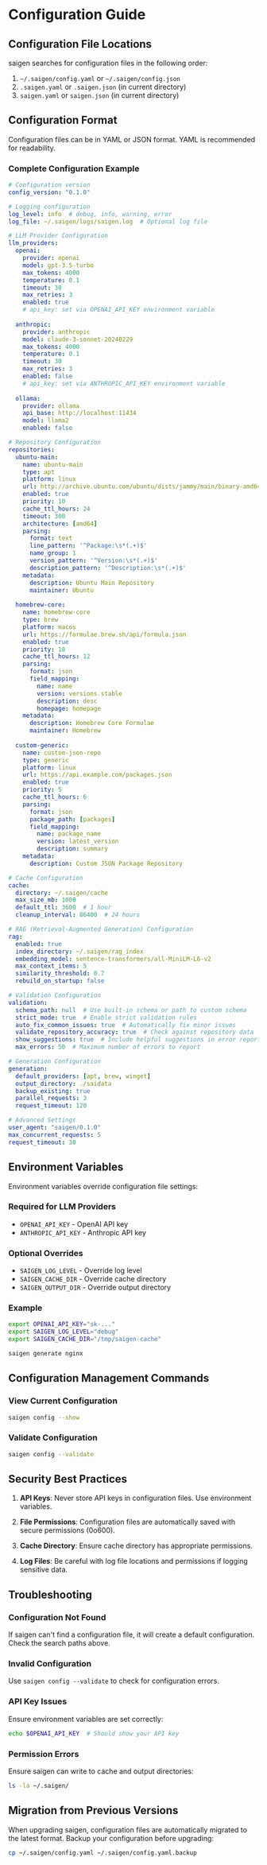 # Configuration Guide

## Configuration File Locations

saigen searches for configuration files in the following order:

1. `~/.saigen/config.yaml` or `~/.saigen/config.json`
2. `.saigen.yaml` or `.saigen.json` (in current directory)
3. `saigen.yaml` or `saigen.json` (in current directory)

## Configuration Format

Configuration files can be in YAML or JSON format. YAML is recommended for readability.

### Complete Configuration Example

```yaml
# Configuration version
config_version: "0.1.0"

# Logging configuration
log_level: info  # debug, info, warning, error
log_file: ~/.saigen/logs/saigen.log  # Optional log file

# LLM Provider Configuration
llm_providers:
  openai:
    provider: openai
    model: gpt-3.5-turbo
    max_tokens: 4000
    temperature: 0.1
    timeout: 30
    max_retries: 3
    enabled: true
    # api_key: set via OPENAI_API_KEY environment variable
  
  anthropic:
    provider: anthropic
    model: claude-3-sonnet-20240229
    max_tokens: 4000
    temperature: 0.1
    timeout: 30
    max_retries: 3
    enabled: false
    # api_key: set via ANTHROPIC_API_KEY environment variable
  
  ollama:
    provider: ollama
    api_base: http://localhost:11434
    model: llama2
    enabled: false

# Repository Configuration
repositories:
  ubuntu-main:
    name: ubuntu-main
    type: apt
    platform: linux
    url: http://archive.ubuntu.com/ubuntu/dists/jammy/main/binary-amd64/Packages.gz
    enabled: true
    priority: 10
    cache_ttl_hours: 24
    timeout: 300
    architecture: [amd64]
    parsing:
      format: text
      line_pattern: '^Package:\s*(.+)$'
      name_group: 1
      version_pattern: '^Version:\s*(.+)$'
      description_pattern: '^Description:\s*(.+)$'
    metadata:
      description: Ubuntu Main Repository
      maintainer: Ubuntu
  
  homebrew-core:
    name: homebrew-core
    type: brew
    platform: macos
    url: https://formulae.brew.sh/api/formula.json
    enabled: true
    priority: 10
    cache_ttl_hours: 12
    parsing:
      format: json
      field_mapping:
        name: name
        version: versions.stable
        description: desc
        homepage: homepage
    metadata:
      description: Homebrew Core Formulae
      maintainer: Homebrew
  
  custom-generic:
    name: custom-json-repo
    type: generic
    platform: linux
    url: https://api.example.com/packages.json
    enabled: true
    priority: 5
    cache_ttl_hours: 6
    parsing:
      format: json
      package_path: [packages]
      field_mapping:
        name: package_name
        version: latest_version
        description: summary
    metadata:
      description: Custom JSON Package Repository

# Cache Configuration
cache:
  directory: ~/.saigen/cache
  max_size_mb: 1000
  default_ttl: 3600  # 1 hour
  cleanup_interval: 86400  # 24 hours

# RAG (Retrieval-Augmented Generation) Configuration
rag:
  enabled: true
  index_directory: ~/.saigen/rag_index
  embedding_model: sentence-transformers/all-MiniLM-L6-v2
  max_context_items: 5
  similarity_threshold: 0.7
  rebuild_on_startup: false

# Validation Configuration
validation:
  schema_path: null  # Use built-in schema or path to custom schema
  strict_mode: true  # Enable strict validation rules
  auto_fix_common_issues: true  # Automatically fix minor issues
  validate_repository_accuracy: true  # Check against repository data
  show_suggestions: true  # Include helpful suggestions in error reports
  max_errors: 50  # Maximum number of errors to report

# Generation Configuration
generation:
  default_providers: [apt, brew, winget]
  output_directory: ./saidata
  backup_existing: true
  parallel_requests: 3
  request_timeout: 120

# Advanced Settings
user_agent: "saigen/0.1.0"
max_concurrent_requests: 5
request_timeout: 30
```

## Environment Variables

Environment variables override configuration file settings:

### Required for LLM Providers
- `OPENAI_API_KEY` - OpenAI API key
- `ANTHROPIC_API_KEY` - Anthropic API key

### Optional Overrides
- `SAIGEN_LOG_LEVEL` - Override log level
- `SAIGEN_CACHE_DIR` - Override cache directory
- `SAIGEN_OUTPUT_DIR` - Override output directory

### Example
```bash
export OPENAI_API_KEY="sk-..."
export SAIGEN_LOG_LEVEL="debug"
export SAIGEN_CACHE_DIR="/tmp/saigen-cache"

saigen generate nginx
```

## Configuration Management Commands

### View Current Configuration
```bash
saigen config --show
```

### Validate Configuration
```bash
saigen config --validate
```

## Security Best Practices

1. **API Keys**: Never store API keys in configuration files. Use environment variables.

2. **File Permissions**: Configuration files are automatically saved with secure permissions (0o600).

3. **Cache Directory**: Ensure cache directory has appropriate permissions.

4. **Log Files**: Be careful with log file locations and permissions if logging sensitive data.

## Troubleshooting

### Configuration Not Found
If saigen can't find a configuration file, it will create a default configuration. Check the search paths above.

### Invalid Configuration
Use `saigen config --validate` to check for configuration errors.

### API Key Issues
Ensure environment variables are set correctly:
```bash
echo $OPENAI_API_KEY  # Should show your API key
```

### Permission Errors
Ensure saigen can write to cache and output directories:
```bash
ls -la ~/.saigen/
```

## Migration from Previous Versions

When upgrading saigen, configuration files are automatically migrated to the latest format. Backup your configuration before upgrading:

```bash
cp ~/.saigen/config.yaml ~/.saigen/config.yaml.backup
```